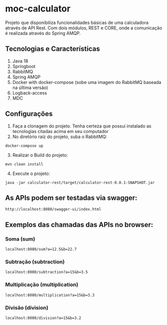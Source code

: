 # moc-calculator
 Projeto que disponibiliza funcionalidades básicas de uma calculadora através de API Rest. Com dois módulos, REST e CORE, onde a comunicação é realizada através do Spring AMQP.

## Tecnologias e Características
1. Java 18
2. Springboot
3. RabbitMQ
4. Spring AMQP
5. Docker with docker-compose (sobe uma imagem do RabbitMQ baseada na última versão)
6. Logback-access
7. MDC

## Configurações
1. Faça a clonagem do projeto. Tenha certeza que possui instalado as tecnologias citadas acima em seu computador
2. No diretório raíz do projeto, suba o RabbitMQ:
```
docker-compose up
```
3. Realizar o Build do projeto:
```
mvn clean install
```
4. Execute o projeto:
```
java -jar calculator-rest/target/calculator-rest-0.0.1-SNAPSHOT.jar
```

## As APIs podem ser testadas via swagger:
```
http://localhost:8080/swagger-ui/index.html
```

## Exemplos das chamadas das APIs no browser:

### Soma (sum)
```
localhost:8080/sum?a=12.5&b=22.7
```
### Subtração (subtraction)
```
localhost:8080/subtraction?a=15&b=3.5
```
### Multiplicação (multiplication)
```
localhost:8080/multiplication?a=15&b=3.3
```
### Divisão (division)
```
localhost:8080/division?a=15&b=3.2
```


